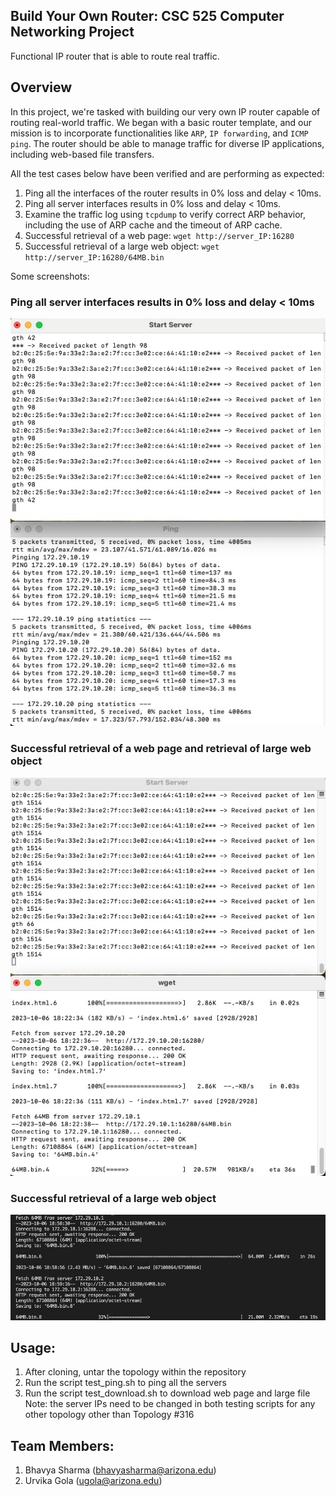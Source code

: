 ## Build Your Own Router: CSC 525 Computer Networking Project
Functional IP router that is able to route real traffic.

## Overview
In this project, we're tasked with building our very own IP router capable of routing real-world traffic. We began with a basic router template, and our mission is to incorporate functionalities like `ARP`, `IP forwarding`, and `ICMP ping`. The router should be able to manage traffic for diverse IP applications, including web-based file transfers.

All the test cases below have been verified and are performing as expected:

1. Ping all the interfaces of the router results in 0% loss and delay < 10ms.
1. Ping all server interfaces results in 0% loss and delay < 10ms.
1. Examine the traffic log using `tcpdump` to verify correct ARP behavior, including the use of ARP
cache and the timeout of ARP cache.
1. Successful retrieval of a web page:
`wget http://server_IP:16280`
1. Successful retrieval of a large web object:
`wget http://server_IP:16280/64MB.bin`

Some screenshots:
### Ping all server interfaces results in 0% loss and delay < 10ms

![ping](res/ping.jpeg)

### Successful retrieval of a web page and retrieval of large web object

![wget_webpage](res/wget_web_page.jpeg)

### Successful retrieval of a large web object

![wget_large_file](res/wget_large_file.jpeg)

## Usage:
1. After cloning, untar the topology within the repository
1. Run the script test_ping.sh to ping all the servers
1. Run the script test_download.sh to download web page and large file
Note: the server IPs need to be changed in both testing scripts for any other topology other than Topology #316

## Team Members:
1. Bhavya Sharma (bhavyasharma@arizona.edu)
1. Urvika Gola (ugola@arizona.edu)
